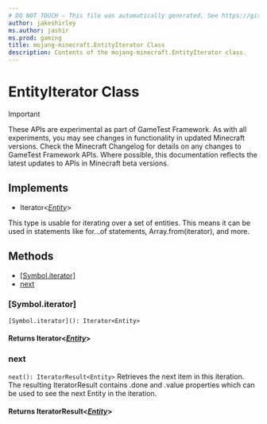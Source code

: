 ```yaml
---
# DO NOT TOUCH — This file was automatically generated. See https://github.com/Mojang/MinecraftApiDocsGenerator to modify descriptions, examples, etc.
author: jakeshirley
ms.author: jashir
ms.prod: gaming
title: mojang-minecraft.EntityIterator Class
description: Contents of the mojang-minecraft.EntityIterator class.
---
```

# EntityIterator Class
>[!IMPORTANT]
>These APIs are experimental as part of GameTest Framework. As with all experiments, you may see changes in functionality in updated Minecraft versions. Check the Minecraft Changelog for details on any changes to GameTest Framework APIs. Where possible, this documentation reflects the latest updates to APIs in Minecraft beta versions.

## Implements
- Iterator&lt;[*Entity*](Entity.md)&gt;

This type is usable for iterating over a set of entities. This means it can be used in statements like for...of statements, Array.from(iterator), and more.

## Methods
- [[Symbol.iterator]](#[symbol.iterator])
- [next](#next)

### **[Symbol.iterator]**
`
[Symbol.iterator](): Iterator<Entity>
`

#### **Returns** Iterator&lt;[*Entity*](Entity.md)&gt;

### **next**
`
next(): IteratorResult<Entity>
`
Retrieves the next item in this iteration. The resulting IteratorResult contains .done and .value properties which can be used to see the next Entity in the iteration.

#### **Returns** IteratorResult&lt;[*Entity*](Entity.md)&gt;
